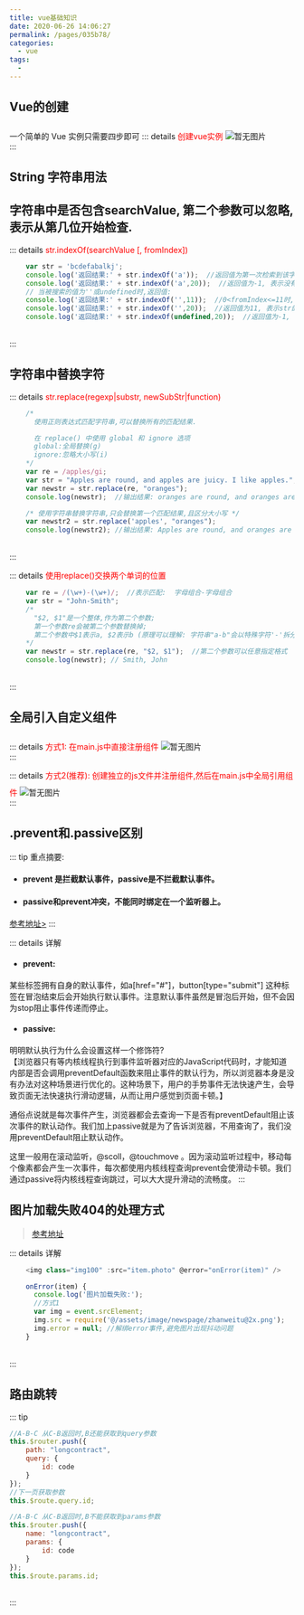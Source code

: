 ```yaml
---
title: vue基础知识
date: 2020-06-26 14:06:27
permalink: /pages/035b78/
categories:
  - vue
tags:
  - 
---
```


## Vue的创建
一个简单的 Vue 实例只需要四步即可
::: details <span style='color:red'>创建vue实例</span>
<img style="margin-top:10px" :src="$withBase('/vue/vue创建.png')" alt="暂无图片">
<br>
:::

## String 字符串用法
## 字符串中是否包含searchValue, 第二个参数可以忽略,表示从第几位开始检查.
::: details <span style='color:red'>str.indexOf(searchValue [, fromIndex])</span>
```js
    var str = 'bcdefabalkj';
    console.log('返回结果:' + str.indexOf('a'));  //返回值为第一次检索到该字符的位置为5
    console.log('返回结果:' + str.indexOf('a',20));  //返回值为-1, 表示没有找到该字符
    // 当被搜索的值为''或undefined时,返回值:
    console.log('返回结果:' + str.indexOf('',11));  //0<fromIndex<=11时,返回值为fromIndex; fromIndex>11时,返回值都为11
    console.log('返回结果:' + str.indexOf('',20));  //返回值为11, 表示str的长度
    console.log('返回结果:' + str.indexOf(undefined,20));  //返回值为-1, 表示没有找到该字符
```
<br>
:::

## 字符串中替换字符
::: details <span style='color:red'>str.replace(regexp|substr, newSubStr|function)</span>
```js
    /* 
      使用正则表达式匹配字符串,可以替换所有的匹配结果.

      在 replace() 中使用 global 和 ignore 选项
      global:全局替换(g)
      ignore:忽略大小写(i)
    */
    var re = /apples/gi;
    var str = "Apples are round, and apples are juicy. I like apples.";
    var newstr = str.replace(re, "oranges");
    console.log(newstr);  //输出结果: oranges are round, and oranges are juicy. I like oranges.

    /* 使用字符串替换字符串,只会替换第一个匹配结果,且区分大小写 */
    var newstr2 = str.replace('apples', "oranges");
    console.log(newstr2); //输出结果: Apples are round, and oranges are juicy. I like apples.
```
<br>
:::

::: details <span style='color:red'>使用replace()交换两个单词的位置</span>
```js
    var re = /(\w+)-(\w+)/;  //表示匹配:  字母组合-字母组合
    var str = "John-Smith";
    /* 
      "$2, $1"是一个整体,作为第二个参数;
      第一个参数re会被第二个参数替换掉;
      第二个参数中$1表示a, $2表示b (原理可以理解: 字符串"a-b"会以特殊字符'-'拆分为2个参数$1,$2)
    */
    var newstr = str.replace(re, "$2, $1");  //第二个参数可以任意指定格式
    console.log(newstr); // Smith, John
```
<br>
:::

## 全局引入自定义组件
::: details <span style='color:red'>方式1: 在main.js中直接注册组件</span>
<img style="margin-top:10px" :src="$withBase('/vue/全局引入组件1.jpg')" alt="暂无图片">
<br>
:::

::: details <span style='color:red'>方式2(推荐): 创建独立的js文件并注册组件,然后在main.js中全局引用组件</span>
<img style="margin-top:10px" :src="$withBase('/vue/全局引入组件2.jpg')" alt="暂无图片">
<br>
:::

## .prevent和.passive区别
::: tip 重点摘要:
* ####  prevent 是拦截默认事件，passive是不拦截默认事件。<br>
* ####  passive和prevent冲突，不能同时绑定在一个监听器上。
[参考地址>](https://www.jianshu.com/p/f26e1864dd59)
:::

::: details 详解
* #### prevent: <br>
某些标签拥有自身的默认事件，如a[href="#"]，button[type="submit"] 这种标签在冒泡结束后会开始执行默认事件。注意默认事件虽然是冒泡后开始，但不会因为stop阻止事件传递而停止。<br>

* #### passive: <br>
明明默认执行为什么会设置这样一个修饰符?<br>
【浏览器只有等内核线程执行到事件监听器对应的JavaScript代码时，才能知道内部是否会调用preventDefault函数来阻止事件的默认行为，所以浏览器本身是没有办法对这种场景进行优化的。这种场景下，用户的手势事件无法快速产生，会导致页面无法快速执行滑动逻辑，从而让用户感觉到页面卡顿。】<br>

通俗点说就是每次事件产生，浏览器都会去查询一下是否有preventDefault阻止该次事件的默认动作。我们加上passive就是为了告诉浏览器，不用查询了，我们没用preventDefault阻止默认动作。

这里一般用在滚动监听，@scoll，@touchmove 。因为滚动监听过程中，移动每个像素都会产生一次事件，每次都使用内核线程查询prevent会使滑动卡顿。我们通过passive将内核线程查询跳过，可以大大提升滑动的流畅度。
:::

## 图片加载失败404的处理方式
> [参考地址](https://www.shuyong.net/chengxu/1089.html)

::: details 详解
```js
    <img class="img100" :src="item.photo" @error="onError(item)" />

    onError(item) {
      console.log('图片加载失败:');
      //方式1
      var img = event.srcElement;
      img.src = require('@/assets/image/newspage/zhanweitu@2x.png');
      img.error = null; //解绑error事件,避免图片出现抖动问题
    }
```
<br>
:::

## 路由跳转

::: tip 
```js
//A-B-C 从C-B返回时,B还能获取到query参数
this.$router.push({
    path: "longcontract",
    query: {
        id: code
    }
});
//下一页获取参数
this.$route.query.id;
```

```js
//A-B-C 从C-B返回时,B不能获取到params参数
this.$router.push({
    name: "longcontract",
    params: {
        id: code
    }
});
this.$route.params.id;
```
<br>
:::
